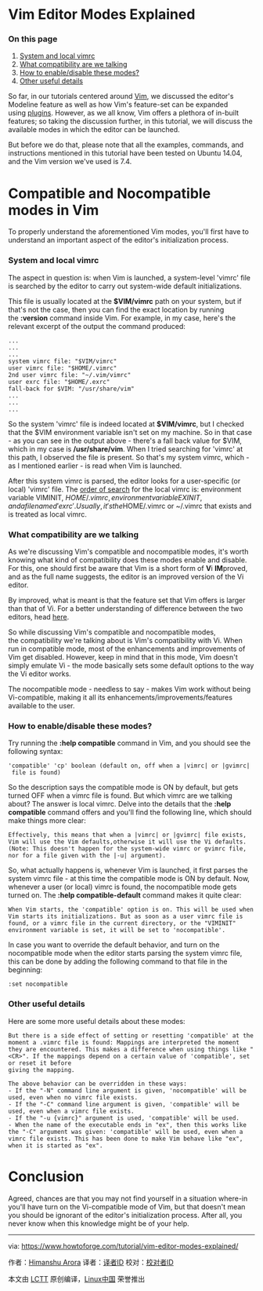 Vim Editor Modes Explained
============================================================

### On this page

1.  [System and local vimrc][1]
2.  [What compatibility are we talking][2]
3.  [How to enable/disable these modes?][3]
4.  [Other useful details][4]

So far, in our tutorials centered around [Vim][5], we discussed the editor's Modeline feature as well as how Vim's feature-set can be expanded using [plugins][6]. However, as we all know, Vim offers a plethora of in-built features; so taking the discussion further, in this tutorial, we will discuss the available modes in which the editor can be launched.

But before we do that, please note that all the examples, commands, and instructions mentioned in this tutorial have been tested on Ubuntu 14.04, and the Vim version we've used is 7.4.

# Compatible and Nocompatible modes in Vim

To properly understand the aforementioned Vim modes, you'll first have to understand an important aspect of the editor's initialization process.

### System and local vimrc

The aspect in question is: when Vim is launched, a system-level 'vimrc' file is searched by the editor to carry out system-wide default initializations.

This file is usually located at the **$VIM/vimrc** path on your system, but if that's not the case, then you can find the exact location by running the **:version** command inside Vim. For example, in my case, here's the relevant excerpt of the output the command produced:

```
...
...
...
system vimrc file: "$VIM/vimrc"
user vimrc file: "$HOME/.vimrc"
2nd user vimrc file: "~/.vim/vimrc"
user exrc file: "$HOME/.exrc"
fall-back for $VIM: "/usr/share/vim"
...
...
...
```

So the system 'vimrc' file is indeed located at **$VIM/vimrc**, but I checked that the $VIM environment variable isn't set on my machine. So in that case - as you can see in the output above - there's a fall back value for $VIM, which in my case is **/usr/share/vim**. When I tried searching for 'vimrc' at this path, I observed the file is present. So that's my system vimrc, which - as I mentioned earlier - is read when Vim is launched.

After this system vimrc is parsed, the editor looks for a user-specific (or local) 'vimrc' file. The [order of search][7] for the local vimrc is: environment variable VIMINIT, $HOME/.vimrc, environment variable EXINIT, and a file named 'exrc'. Usually, it's the $HOME/.vimrc or ~/.vimrc that exists and is treated as local vimrc.

### What compatibility are we talking

As we're discussing Vim's compatible and nocompatible modes, it's worth knowing what kind of compatibility does these modes enable and disable. For this, one should first be aware that Vim is a short form of **V**i **IM**proved, and as the full name suggests, the editor is an improved version of the Vi editor.

By improved, what is meant is that the feature set that Vim offers is larger than that of Vi. For a better understanding of difference between the two editors, head [here][8].

So while discussing Vim's compatible and nocompatible modes, the compatibility we're talking about is Vim's compatibility with Vi. When run in compatible mode, most of the enhancements and improvements of Vim get disabled. However, keep in mind that in this mode, Vim doesn't simply emulate Vi - the mode basically sets some default options to the way the Vi editor works.

The nocompatible mode - needless to say - makes Vim work without being Vi-compatible, making it all its enhancements/improvements/features available to the user.

### How to enable/disable these modes?

Try running the **:help compatible** command in Vim, and you should see the following syntax:

```
'compatible' 'cp' boolean (default on, off when a |vimrc| or |gvimrc|
 file is found)
```

So the description says the compatible mode is ON by default, but gets turned OFF when a vimrc file is found. But which vimrc are we talking about? The answer is local vimrc. Delve into the details that the **:help compatible** command offers and you'll find the following line, which should make things more clear:

```
Effectively, this means that when a |vimrc| or |gvimrc| file exists, Vim will use the Vim defaults,otherwise it will use the Vi defaults. (Note: This doesn't happen for the system-wide vimrc or gvimrc file, nor for a file given with the |-u| argument).
```

So, what actually happens is, whenever Vim is launched, it first parses the system vimrc file - at this time the compatible mode is ON by default. Now, whenever a user (or local) vimrc is found, the nocompatible mode gets turned on. The **:help compatible-default** command makes it quite clear:

```
When Vim starts, the 'compatible' option is on. This will be used when Vim starts its initializations. But as soon as a user vimrc file is found, or a vimrc file in the current directory, or the "VIMINIT" environment variable is set, it will be set to 'nocompatible'.
```

In case you want to override the default behavior, and turn on the nocompatible mode when the editor starts parsing the system vimrc file, this can be done by adding the following command to that file in the beginning:

```
:set nocompatible
```

### Other useful details

Here are some more useful details about these modes:

```
But there is a side effect of setting or resetting 'compatible' at the moment a .vimrc file is found: Mappings are interpreted the moment they are encountered. This makes a difference when using things like "<CR>". If the mappings depend on a certain value of 'compatible', set or reset it before
giving the mapping.

The above behavior can be overridden in these ways:
- If the "-N" command line argument is given, 'nocompatible' will be used, even when no vimrc file exists.
- If the "-C" command line argument is given, 'compatible' will be used, even when a vimrc file exists.
- If the "-u {vimrc}" argument is used, 'compatible' will be used.
- When the name of the executable ends in "ex", then this works like the "-C" argument was given: 'compatible' will be used, even when a vimrc file exists. This has been done to make Vim behave like "ex", when it is started as "ex".
```

# Conclusion

Agreed, chances are that you may not find yourself in a situation where-in you'll have turn on the Vi-compatible mode of Vim, but that doesn't mean you should be ignorant of the editor's initialization process. After all, you never know when this knowledge might be of your help.

--------------------------------------------------------------------------------

via: https://www.howtoforge.com/tutorial/vim-editor-modes-explained/

作者：[Himanshu Arora][a]
译者：[译者ID](https://github.com/译者ID)
校对：[校对者ID](https://github.com/校对者ID)

本文由 [LCTT](https://github.com/LCTT/TranslateProject) 原创编译，[Linux中国](https://linux.cn/) 荣誉推出

[a]:https://www.howtoforge.com/tutorial/vim-editor-modes-explained/
[1]:https://www.howtoforge.com/tutorial/vim-editor-modes-explained/#system-and-local-vimrc
[2]:https://www.howtoforge.com/tutorial/vim-editor-modes-explained/#what-compatibility-are-we-talking
[3]:https://www.howtoforge.com/tutorial/vim-editor-modes-explained/#how-to-enabledisable-these-modes
[4]:https://www.howtoforge.com/tutorial/vim-editor-modes-explained/#other-useful-details
[5]:https://www.howtoforge.com/vim-basics
[6]:https://www.howtoforge.com/tutorial/vim-editor-plugins-for-software-developers-3/
[7]:http://vimdoc.sourceforge.net/htmldoc/starting.html#system-vimrc
[8]:http://askubuntu.com/questions/418396/what-is-the-difference-between-vi-and-vim
